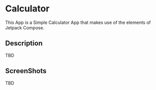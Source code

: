 # Calculator

This App is a Simple Calculator App that makes use of the elements of Jetpack Compose.

## Description

TBD

## ScreenShots

TBD
